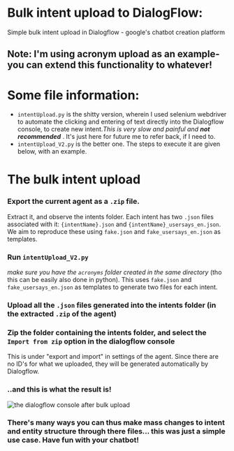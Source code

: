 # Bulk intent upload to DialogFlow:
Simple bulk intent upload in Dialogflow - google's chatbot creation platform
## Note: I'm using acronym upload as an example- you can extend this functionality to whatever!

# Some file information:
* `intentUpload.py` is the shitty version, wherein I used selenium webdriver to automate the clicking and entering of text directly into the Dialogflow console, to create new intent._This is very slow and painful and **not recommended**_
. It's just here for future me to refer back, if I need to.
* `intentUpload_V2.py` is the better one. The steps to execute it are given below, with an example.

# The bulk intent upload
### Export the current agent as a `.zip` file.
Extract it, and observe the intents folder. Each intent has two `.json` files associated with it: `{intentName}.json` and `{intentName}_usersays_en.json`. We aim to reproduce these using `fake.json` and `fake_usersays_en.json` as templates.

### Run `intentUpload_V2.py`
*make sure you have the `acronyms` folder created in the same directory* (tho this can be easily also done in python). This uses `fake.json` and `fake_usersays_en.json` as templates to generate two files for each intent.


### Upload all the `.json` files generated into the intents folder (in the extracted `.zip` of the agent)


###  Zip the folder containing the intents folder, and select the `Import from zip` option in the dialogflow console 
This is under "export and import" in settings of the agent.
Since there are no ID's for what we uploaded, they will be generated automatically by Dialogflow.


### ..and this is what the result is!
![the dialogflow console after bulk upload](https://user-images.githubusercontent.com/17317792/56147386-c094d780-5fda-11e9-846e-f6d8249f0fd9.png)

### There's many ways you can thus make mass changes to intent and entity structure through there files... this was just a simple use case. Have fun with your chatbot!
